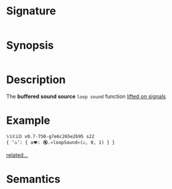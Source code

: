 # Signature
```vikid-signature
```

# Synopsis
```vikid-synopsis
```

# Description
The __buffered sound source__ `loop sound` function [lifted on signals](/refman/concepts/pure_functions)

# Example
```vikid-script
𝕍i𝕂i𝔻 v0.7-750-g7e6c265e2b95 s22
{ ‘⌂’: { a👁: 🔇.«loopSound»(☑, 0, 1) } }
```


[related...](https://en.wikipedia.org/wiki/Loop_(music))

# Semantics